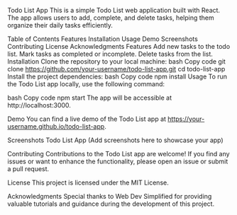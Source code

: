 Todo List App
This is a simple Todo List web application built with React. The app allows users to add, complete, and delete tasks, helping them organize their daily tasks efficiently.

Table of Contents
Features
Installation
Usage
Demo
Screenshots
Contributing
License
Acknowledgments
Features
Add new tasks to the todo list.
Mark tasks as completed or incomplete.
Delete tasks from the list.
Installation
Clone the repository to your local machine:
bash
Copy code
git clone https://github.com/your-username/todo-list-app.git
cd todo-list-app
Install the project dependencies:
bash
Copy code
npm install
Usage
To run the Todo List app locally, use the following command:

bash
Copy code
npm start
The app will be accessible at http://localhost:3000.

Demo
You can find a live demo of the Todo List app at https://your-username.github.io/todo-list-app.

Screenshots
Todo List App
(Add screenshots here to showcase your app)

Contributing
Contributions to the Todo List app are welcome! If you find any issues or want to enhance the functionality, please open an issue or submit a pull request.

License
This project is licensed under the MIT License.

Acknowledgments
Special thanks to Web Dev Simplified for providing valuable tutorials and guidance during the development of this project.
